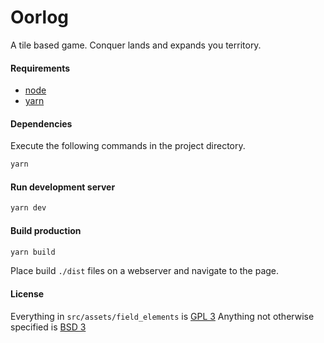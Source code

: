 # Oorlog

A tile based game. Conquer lands and expands you territory.

#### Requirements

- [node](https://nodejs.org/)
- [yarn](https://yarnpkg.com/en/)

#### Dependencies

Execute the following commands in the project directory.

```sh
yarn
```

#### Run development server

```sh
yarn dev
```

#### Build production

```sh
yarn build
```

Place build `./dist` files on a webserver and navigate to the page.

#### License

Everything in `src/assets/field_elements` is [GPL 3](https://opensource.org/licenses/gpl-3.0.html)
Anything not otherwise specified is [BSD 3](https://opensource.org/licenses/BSD-3-Clause)
